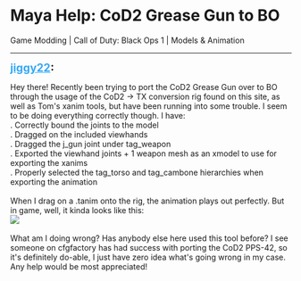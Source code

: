 # Maya Help: CoD2 Grease Gun to BO
Game Modding | Call of Duty: Black Ops 1 | Models & Animation

---
<strong style="font-size: 1.4em;"><span style="text-decoration: underline;text-decoration-color: #34a7f9;"><span style="color:#34a7f9;">jiggy22</span></span>:</strong>

<p>Hey there! Recently been trying to port the CoD2 Grease Gun over to BO through the usage of the CoD2 -&gt; TX conversion rig found on this site, as well as Tom&#39;s xanim tools, but have been running into some trouble. I seem to be doing everything correctly though. I have:<br />. Correctly bound the joints to the model<br />. Dragged on the included viewhands<br />. Dragged the j_gun joint under tag_weapon<br />. Exported the viewhand joints + 1 weapon mesh as an xmodel to use for exporting the xanims<br />. Properly selected the tag_torso and tag_cambone hierarchies when exporting the animation<br /><br />When I drag on a .tanim onto the rig, the animation plays out perfectly. But in game, well, it kinda looks like this: <br /><img style="max-width: 500px;" src="https://i.gyazo.com/927d233df02f3205af73d3f67b3071b1.png"><br /><br />What am I doing wrong? Has anybody else here used this tool before? I see someone on cfgfactory has had success with porting the CoD2 PPS-42, so it&#39;s definitely do-able, I just have zero idea what&#39;s going wrong in my case. Any help would be most appreciated!</p>
